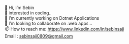👋 Hi, I’m Sebin <br/>
👀 interested in coding..<br/>
🌱 I’m currently working on Dotnet Applications<br/>
💞️ I’m looking to collaborate on .web apps ..<br/>
📫 How to reach me: https://www.linkedin.com/in/sebinsaji<br/>
    Email : sebinsaji0809@gmail.com

